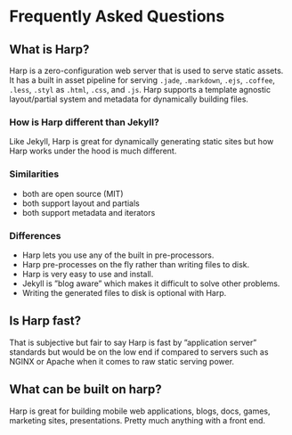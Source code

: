 # Frequently Asked Questions

## What is Harp?

Harp is a zero-configuration web server that is used to serve static assets. It has a built in asset pipeline for serving `.jade`, `.markdown`, `.ejs`, `.coffee`, `.less`, `.styl` as `.html`, `.css`, and `.js`. Harp supports a template agnostic layout/partial system and metadata for dynamically building files.

### How is Harp different than Jekyll?

Like Jekyll, Harp is great for dynamically generating static sites but how Harp works under the hood is much different.

### Similarities

- both are open source (MIT)
- both support layout and partials
- both support metadata and iterators

### Differences

- Harp lets you use any of the built in pre-processors.
- Harp pre-processes on the fly rather than writing files to disk.
- Harp is very easy to use and install.
- Jekyll is ”blog aware” which makes it difficult to solve other problems.
- Writing the generated files to disk is optional with Harp.

## Is Harp fast?

That is subjective but fair to say Harp is fast by ”application server” standards but would be on the low end if compared to servers such as NGINX or Apache when it comes to raw static serving power.

## What can be built on harp?

Harp is great for building mobile web applications, blogs, docs, games, marketing sites, presentations. Pretty much anything with a front end.
